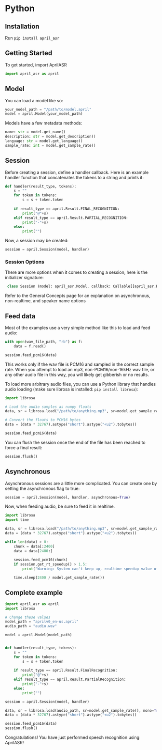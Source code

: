 # Python

## Installation

Run `pip install april_asr`


## Getting Started

To get started, import AprilASR

```py
import april_asr as april
```


## Model

You can load a model like so:

```py
your_model_path = "/path/to/model.april"
model = april.Model(your_model_path)
```

Models have a few metadata methods:
```py
name: str = model.get_name()
description: str = model.get_description()
language: str = model.get_language()
sample_rate: int = model.get_sample_rate()
```

## Session

Before creating a session, define a handler callback. Here is an example handler function that concatenates the tokens to a string and prints it:

```py
def handler(result_type, tokens):
    s = ""
    for token in tokens:
        s = s + token.token
    
    if result_type == april.Result.FINAL_RECOGNITION:
        print("@"+s)
    elif result_type == april.Result.PARTIAL_RECOGNITION:
        print("-"+s)
    else:
        print("")
```

Now, a session may be created:

```py
session = april.Session(model, handler)
```

### Session Options

There are more options when it comes to creating a session, here is the initializer signature:
```py
 class Session (model: april_asr.Model, callback: Callable[[april_asr.Result, List[april_asr.Token]], None], asynchronous: bool = False, no_rt: bool = False, speaker_name: str = '')

```

Refer to the General Concepts page for an explanation on asynchronous, non-realtime, and speaker name options

## Feed data

Most of the examples use a very simple method like this to load and feed audio:

```py
with open(wav_file_path, "rb") as f:
    data = f.read()

session.feed_pcm16(data)
```

This works only if the wav file is PCM16 and sampled in the correct sample rate. When you attempt to load an mp3, non-PCM16/non-16kHz wav file, or any other audio file in this way, you will likely get gibberish or no results.

To load more arbitrary audio files, you can use a Python library that handles audio loading (make sure librosa is installed: `pip install librosa`):

```py
import librosa

# Load the audio samples as numpy floats
data, sr = librosa.load("/path/to/anything.mp3", sr=model.get_sample_rate(), mono=True)

# Convert the floats to PCM16 bytes
data = (data * 32767).astype("short").astype("<u2").tobytes()

session.feed_pcm16(data)
```


You can flush the session once the end of the file has been reached to force a final result:
```py
session.flush()
```

## Asynchronous

Asynchronous sessions are a little more complicated. You can create one by setting the asynchronous flag to true:

```py
session = april.Session(model, handler, asynchronous=True)
```

Now, when feeding audio, be sure to feed it in realtime.

```py
import librosa
import time

data, sr = librosa.load("/path/to/anything.mp3", sr=model.get_sample_rate(), mono=True)
data = (data * 32767).astype("short").astype("<u2").tobytes()

while len(data) > 0:
    chunk = data[:2400]
    data = data[2400:]
    
    session.feed_pcm16(chunk)
    if session.get_rt_speedup() > 1.5:
        print("Warning: System can't keep up, realtime speedup value of " + str(session.get_rt_speedup()))

    time.sleep(2400 / model.get_sample_rate())
```


## Complete example

```py
import april_asr as april
import librosa

# Change these values
model_path = "aprilv0_en-us.april"
audio_path = "audio.wav"

model = april.Model(model_path)


def handler(result_type, tokens):
    s = ""
    for token in tokens:
        s = s + token.token
    
    if result_type == april.Result.FinalRecognition:
        print("@"+s)
    elif result_type == april.Result.PartialRecognition:
        print("-"+s)
    else:
        print("")

session = april.Session(model, handler)

data, sr = librosa.load(audio_path, sr=model.get_sample_rate(), mono=True)
data = (data * 32767).astype("short").astype("<u2").tobytes()

session.feed_pcm16(data)
session.flush()

```

Congratulations! You have just performed speech recognition using AprilASR!